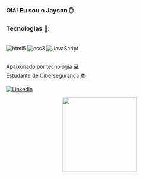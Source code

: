 
### Olá! Eu sou o Jayson  ✋




### Tecnologias 🚀:

<div style="display: inline_block"><br/>
    <img align="center" alt="html5" src="https://img.shields.io/badge/HTML5-E34F26?style=for-the-badge&logo=html5&logoColor=white" />
<img align="center" alt="css3" src="https://img.shields.io/badge/CSS3-1572B6?style=for-the-badge&logo=css3&logoColor=white" />
<img align="center" alt="JavaScript" src="https://img.shields.io/badge/JavaScript-F7DF1E?style=for-the-badge&logo=javascript&logoColor=black" />
</div><br/>

Apaixonado por tecnologia 💻<br/>
Estudante de Cibersegurança 📚<br/>

[![Linkedin](https://img.shields.io/badge/LinkedIn-0077B5?style=for-the-badge&logo=linkedin&logoColor=white)](https://www.linkedin.com/in/jayson-stn-dev/)

<div align="center">
<img src="https://user-images.githubusercontent.com/65431625/185265759-4c556efe-43c0-4487-9a22-17b62d400c40.png" width="200px"/>
</div>
